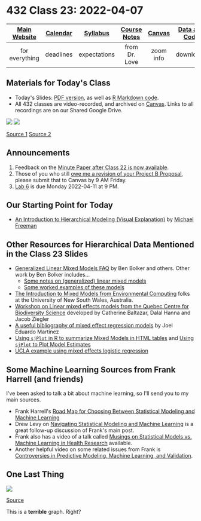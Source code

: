 # 432 Class 23: 2022-04-07

[Main Website](https://thomaselove.github.io/432/) | [Calendar](https://thomaselove.github.io/432/calendar.html) | [Syllabus](https://thomaselove.github.io/432-2022-syllabus/) | [Course Notes](https://thomaselove.github.io/432-notes/) | [Canvas](https://canvas.case.edu) | [Data and Code](https://github.com/THOMASELOVE/432-data) | [Sources](https://github.com/THOMASELOVE/432-2022/tree/main/references) | [Contact Us](https://thomaselove.github.io/432/contact.html)
:-----------: | :--------------: | :----------: | :---------: | :-------------: | :-----------: | :------------: | :-------------:
for everything | deadlines | expectations | from Dr. Love | zoom info | downloads | read/watch | need help?

## Materials for Today's Class

- Today's Slides: [PDF version](https://github.com/THOMASELOVE/432-2022/blob/main/classes/class23/432_2022_slides23.pdf), as well as [R Markdown code](https://github.com/THOMASELOVE/432-2022/blob/main/classes/class23/432_2022_slides23.Rmd). 
- All 432 classes are video-recorded, and archived on [Canvas](https://canvas.case.edu). Links to all recordings are on our Shared Google Drive.

![](https://github.com/THOMASELOVE/432-2022/blob/main/classes/class23/figures/silver_2022-03-31.png)
![](https://github.com/THOMASELOVE/432-2022/blob/main/classes/class23/figures/silver_2022-03-31_2.png)

[Source 1](https://twitter.com/natesilver538/status/1509547201290244098) [Source 2](https://twitter.com/davesruns/status/1509578299839856644)

## Announcements

1. Feedback on the [Minute Paper after Class 22 is now available](https://bit.ly/432-2022-min-22-feedback).
2. Those of you who still [owe me a revision of your Project B Proposal](https://github.com/THOMASELOVE/432-2022/blob/main/projectB/proposal_plans.md#projects-where-dr-love-needs-you-to-submit-a-revision), please submit that to Canvas by 9 AM Friday.
3. [Lab 6](https://github.com/THOMASELOVE/432-2022/tree/main/labs/lab06) is due Monday 2022-04-11 at 9 PM.

## Our Starting Point for Today

- [An Introduction to Hierarchical Modeling (Visual Explanation)](http://mfviz.com/hierarchical-models/) by [Michael Freeman](http://mfviz.com/)

## Other Resources for Hierarchical Data Mentioned in the Class 23 Slides

- [Generalized Linear Mixed Models FAQ](https://bbolker.github.io/mixedmodels-misc/glmmFAQ.html) by Ben Bolker and others. Other work by Ben Bolker includes...
    - [Some notes on (generalized) linear mixed models](https://bbolker.github.io/morelia_2018/notes/glmm.html)
    - [Some worked examples of these models](https://bbolker.github.io/mixedmodels-misc/ecostats_chap.html)
- [The Introduction to Mixed Models from Environmental Computing](http://environmentalcomputing.net/mixed-models/) folks at the University of New South Wales, Australia.
- [Workshop on Linear mixed effects models from the Quebec Centre for Biodiversity Science](https://wiki.qcbs.ca/r_workshop6) developed by Catherine Baltazar, Dalal Hanna and Jacob Ziegler
- [A useful bibliography of mixed effect regression models](https://joelemartinez.com/2015/07/14/mixed-effect-models/) by Joel Eduardo Martinez
- [Using `sjPlot` in R to summarize Mixed Models in HTML tables](https://strengejacke.github.io/sjPlot/articles/tab_mixed.html) and [Using `sjPlot` to Plot Model Estimates](https://strengejacke.github.io/sjPlot/articles/plot_model_estimates.html)
- [UCLA example using mixed effects logistic regression](https://stats.idre.ucla.edu/r/dae/mixed-effects-logistic-regression/)

## Some Machine Learning Sources from Frank Harrell (and friends)

I've been asked to talk a bit about machine learning, so I'll send you to my main sources.

- Frank Harrell's [Road Map for Choosing Between Statistical Modeling and Machine Learning](https://www.fharrell.com/post/stat-ml/)
- Drew Levy on [Navigating Statistical Modeling and Machine Learning](https://www.fharrell.com/post/stat-ml2/) is a great follow-up discussion of Frank's main post.
- Frank also has a video of a talk called [Musings on Statistical Models vs. Machine Learning in Health Research](https://www.fharrell.com/talk/mlhealth/) available.
- Another helpful video on some related issues from Frank is [Controversies in Predictive Modeling, Machine Learning, and Validation](https://www.fharrell.com/talk/stratos19/).

## One Last Thing

![](https://github.com/THOMASELOVE/432-2022/blob/main/classes/class23/figures/harris_2022-04-02.png)

[Source](https://twitter.com/KamalaHarris/status/1510408494628941825)

This is a **terrible** graph. Right?
